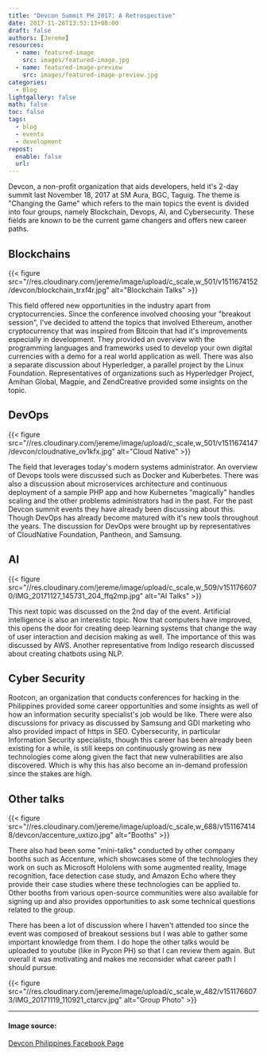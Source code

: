 ```yaml
---
title: "Devcon Summit PH 2017: A Retrospective"
date: 2017-11-26T13:53:13+08:00
draft: false
authors: [Jereme]
resources:
  - name: featured-image
    src: images/featured-image.jpg
  - name: featured-image-preview
    src: images/featured-image-preview.jpg
categories:
  - Blog
lightgallery: false
math: false
toc: false
tags:
  - blog
  - events
  - development
repost:
  enable: false
  url:
---
```


Devcon, a non-profit organization that aids developers, held it's 2-day summit last November 18, 2017 at SM Aura, BGC, Taguig.
The theme is "Changing the Game" which refers to the main topics the event is divided into four groups, namely Blockchain, Devops, AI, and Cybersecurity. These fields are known to be the current game changers and offers new career paths.

<!--more-->

## Blockchains

{{< figure src="//res.cloudinary.com/jereme/image/upload/c_scale,w_501/v1511674152/devcon/blockchain_trxf4r.jpg" alt="Blockchain Talks"   >}}

This field offered new opportunities in the industry apart from cryptocurrencies.
Since the conference involved choosing your "breakout session", I've decided to attend the topics that involved Ethereum, another cryptocurrency that was inspired from Bitcoin that had it's improvements especially in development. They provided an overview with the programming languages and frameworks used to develop your own digital currencies with a demo for a real world application as well. There was also a separate discussion about Hyperledger, a parallel project by the Linux Foundation. Representatives of organizations such as Hyperledger Project, Amihan Global, Magpie, and ZendCreative provided some insights on the topic.

## DevOps

{{< figure src="//res.cloudinary.com/jereme/image/upload/c_scale,w_501/v1511674147/devcon/cloudnative_ov1kfx.jpg" alt="Cloud Native"  >}}

The field that leverages today's modern systems administrator. An overview of Devops tools were discussed such as Docker and Kuberbetes. There was also a discussion about microservices architecture and continuous deployment of a sample PHP app and how Kubernetes "magically" handles scaling and the other problems administrators had in the past. For the past Devcon summit events they have already been discussing about this. Though DevOps has already become matured with it's new tools throughout the years. The discussion for DevOps were brought up by representatives of CloudNative Foundation, Pantheon, and Samsung.

## AI

{{< figure src="//res.cloudinary.com/jereme/image/upload/c_scale,w_509/v1511766070/IMG_20171127_145731_204_ffq2mp.jpg" alt="AI Talks"  >}}

This next topic was discussed on the 2nd day of the event. Artificial intelligence is also an interestic topic. Now that computers have improved, this opens the door for creating deep learning systems that change the way of user interaction and decision making as well. The importance of this was discussed by AWS. Another representative from Indigo research discussed about creating chatbots using NLP.

## Cyber Security

Rootcon, an organization that conducts conferences for hacking in the Philippines provided some career opportunities and some insights as well of how an information security specialist's job would be like. There were also discussions for privacy as discussed by Samsung and GDI marketing who also provided impact of https in SEO. Cybersecurity, in particular Information Security specialists, though this career has been already been existing for a while, is still keeps on continuously growing as new technologies come along given the fact that new vulnerabilities are also discovered. Which is why this has also become an in-demand profession since the stakes are high.

## Other talks

{{< figure src="//res.cloudinary.com/jereme/image/upload/c_scale,w_688/v1511674148/devcon/accenture_uxtizo.jpg" alt="Booths"   >}}

There also had been some "mini-talks" conducted by other company booths such as Accenture, which showcases some of the technologies they work on such as Microsoft Hololens with some augmented reality, Image recognition, face detection case study, and Amazon Echo where they provide their case studies where these technologies can be applied to. Other booths from various open-source communities were also available for signing up and also provides opportunities to ask some technical questions related to the group.

There has been a lot of discussion where I haven't attended too since the event was composed of breakout sessions but I was able to gather some important knowledge from them. I do hope the other talks would be uploaded to youtube (like in Pycon PH) so that I can review them again. But overall it was motivating and makes me reconsider what career path I should pursue.

{{< figure src="//res.cloudinary.com/jereme/image/upload/c_scale,w_482/v1511766073/IMG_20171119_110921_ctarcv.jpg" alt="Group Photo"   >}}

---

#### Image source:

[Devcon Philippines Facebook Page](https://www.facebook.com/DevConPH/)
